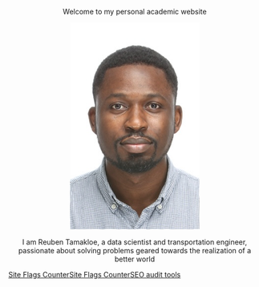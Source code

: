 <p align="center">
    Welcome to my personal academic website
</p>

<p align="center">
  <img src="/assets/logo.jpg" />
</p>

<p align="center">
    I am Reuben Tamakloe, a data scientist and transportation engineer, passionate about solving problems geared towards the realization of a better world
</p>






<left><a href="https://livetrafficfeed.com/flag-counter" data-row="7" data-col="2" data-code="1" data-flag="1" data-bg="ffffff" data-text="000000" data-root="0" id="LTF_flags_href">Site Flags Counter</a><script type="text/javascript" src="//cdn.livetrafficfeed.com/static/flag-counter/live.v2.js"></script><noscript><a href="https://livetrafficfeed.com/flag-counter">Site Flags Counter</a><a href="https://w3seotools.com">SEO audit tools</a></noscript></left>





